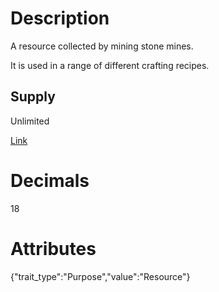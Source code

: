 # Description

A resource collected by mining stone mines.

It is used in a range of different crafting recipes.

## Supply

Unlimited

[Link](https://docs.sunflower-land.com/player-guides/resource-gathering#stone-iron-and-gold)

# Decimals

18

# Attributes

{"trait_type":"Purpose","value":"Resource"}

